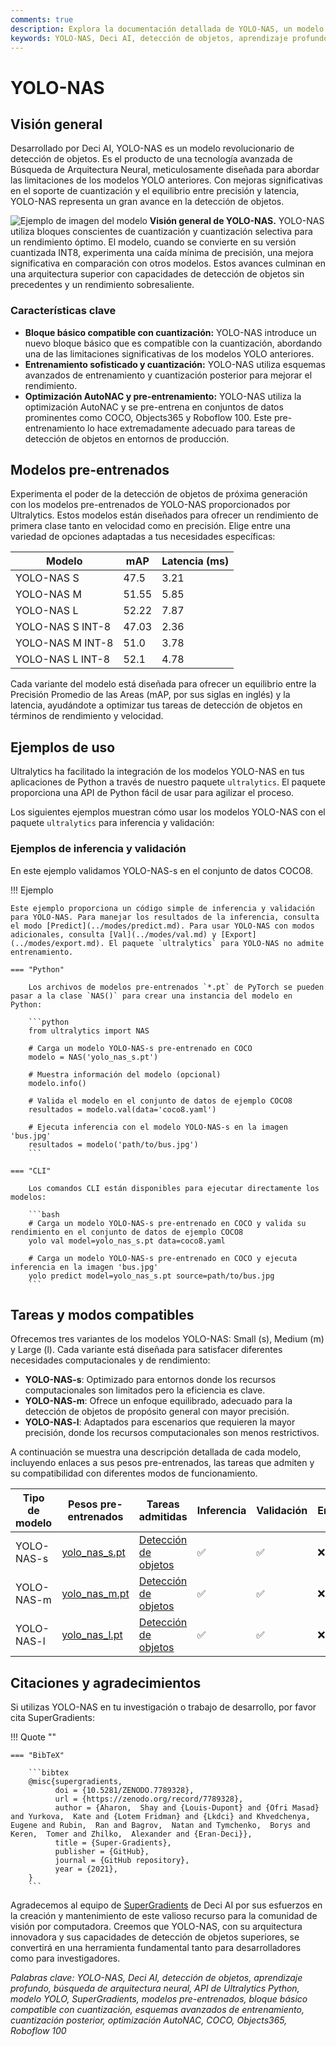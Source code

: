 ```yaml
---
comments: true
description: Explora la documentación detallada de YOLO-NAS, un modelo de detección de objetos superior. Aprende sobre sus características, modelos pre-entrenados, uso con la API de Ultralytics Python, y más.
keywords: YOLO-NAS, Deci AI, detección de objetos, aprendizaje profundo, búsqueda de arquitectura neural, API de Ultralytics Python, modelo YOLO, modelos pre-entrenados, cuantización, optimización, COCO, Objects365, Roboflow 100
---
```


# YOLO-NAS

## Visión general

Desarrollado por Deci AI, YOLO-NAS es un modelo revolucionario de detección de objetos. Es el producto de una tecnología avanzada de Búsqueda de Arquitectura Neural, meticulosamente diseñada para abordar las limitaciones de los modelos YOLO anteriores. Con mejoras significativas en el soporte de cuantización y el equilibrio entre precisión y latencia, YOLO-NAS representa un gran avance en la detección de objetos.

![Ejemplo de imagen del modelo](https://learnopencv.com/wp-content/uploads/2023/05/yolo-nas_COCO_map_metrics.png)
**Visión general de YOLO-NAS.** YOLO-NAS utiliza bloques conscientes de cuantización y cuantización selectiva para un rendimiento óptimo. El modelo, cuando se convierte en su versión cuantizada INT8, experimenta una caída mínima de precisión, una mejora significativa en comparación con otros modelos. Estos avances culminan en una arquitectura superior con capacidades de detección de objetos sin precedentes y un rendimiento sobresaliente.

### Características clave

- **Bloque básico compatible con cuantización:** YOLO-NAS introduce un nuevo bloque básico que es compatible con la cuantización, abordando una de las limitaciones significativas de los modelos YOLO anteriores.
- **Entrenamiento sofisticado y cuantización:** YOLO-NAS utiliza esquemas avanzados de entrenamiento y cuantización posterior para mejorar el rendimiento.
- **Optimización AutoNAC y pre-entrenamiento:** YOLO-NAS utiliza la optimización AutoNAC y se pre-entrena en conjuntos de datos prominentes como COCO, Objects365 y Roboflow 100. Este pre-entrenamiento lo hace extremadamente adecuado para tareas de detección de objetos en entornos de producción.

## Modelos pre-entrenados

Experimenta el poder de la detección de objetos de próxima generación con los modelos pre-entrenados de YOLO-NAS proporcionados por Ultralytics. Estos modelos están diseñados para ofrecer un rendimiento de primera clase tanto en velocidad como en precisión. Elige entre una variedad de opciones adaptadas a tus necesidades específicas:

| Modelo           | mAP   | Latencia (ms) |
|------------------|-------|---------------|
| YOLO-NAS S       | 47.5  | 3.21          |
| YOLO-NAS M       | 51.55 | 5.85          |
| YOLO-NAS L       | 52.22 | 7.87          |
| YOLO-NAS S INT-8 | 47.03 | 2.36          |
| YOLO-NAS M INT-8 | 51.0  | 3.78          |
| YOLO-NAS L INT-8 | 52.1  | 4.78          |

Cada variante del modelo está diseñada para ofrecer un equilibrio entre la Precisión Promedio de las Areas (mAP, por sus siglas en inglés) y la latencia, ayudándote a optimizar tus tareas de detección de objetos en términos de rendimiento y velocidad.

## Ejemplos de uso

Ultralytics ha facilitado la integración de los modelos YOLO-NAS en tus aplicaciones de Python a través de nuestro paquete `ultralytics`. El paquete proporciona una API de Python fácil de usar para agilizar el proceso.

Los siguientes ejemplos muestran cómo usar los modelos YOLO-NAS con el paquete `ultralytics` para inferencia y validación:

### Ejemplos de inferencia y validación

En este ejemplo validamos YOLO-NAS-s en el conjunto de datos COCO8.

!!! Ejemplo

    Este ejemplo proporciona un código simple de inferencia y validación para YOLO-NAS. Para manejar los resultados de la inferencia, consulta el modo [Predict](../modes/predict.md). Para usar YOLO-NAS con modos adicionales, consulta [Val](../modes/val.md) y [Export](../modes/export.md). El paquete `ultralytics` para YOLO-NAS no admite entrenamiento.

    === "Python"

        Los archivos de modelos pre-entrenados `*.pt` de PyTorch se pueden pasar a la clase `NAS()` para crear una instancia del modelo en Python:

        ```python
        from ultralytics import NAS

        # Carga un modelo YOLO-NAS-s pre-entrenado en COCO
        modelo = NAS('yolo_nas_s.pt')

        # Muestra información del modelo (opcional)
        modelo.info()

        # Valida el modelo en el conjunto de datos de ejemplo COCO8
        resultados = modelo.val(data='coco8.yaml')

        # Ejecuta inferencia con el modelo YOLO-NAS-s en la imagen 'bus.jpg'
        resultados = modelo('path/to/bus.jpg')
        ```

    === "CLI"

        Los comandos CLI están disponibles para ejecutar directamente los modelos:

        ```bash
        # Carga un modelo YOLO-NAS-s pre-entrenado en COCO y valida su rendimiento en el conjunto de datos de ejemplo COCO8
        yolo val model=yolo_nas_s.pt data=coco8.yaml

        # Carga un modelo YOLO-NAS-s pre-entrenado en COCO y ejecuta inferencia en la imagen 'bus.jpg'
        yolo predict model=yolo_nas_s.pt source=path/to/bus.jpg
        ```

## Tareas y modos compatibles

Ofrecemos tres variantes de los modelos YOLO-NAS: Small (s), Medium (m) y Large (l). Cada variante está diseñada para satisfacer diferentes necesidades computacionales y de rendimiento:

- **YOLO-NAS-s**: Optimizado para entornos donde los recursos computacionales son limitados pero la eficiencia es clave.
- **YOLO-NAS-m**: Ofrece un enfoque equilibrado, adecuado para la detección de objetos de propósito general con mayor precisión.
- **YOLO-NAS-l**: Adaptados para escenarios que requieren la mayor precisión, donde los recursos computacionales son menos restrictivos.

A continuación se muestra una descripción detallada de cada modelo, incluyendo enlaces a sus pesos pre-entrenados, las tareas que admiten y su compatibilidad con diferentes modos de funcionamiento.

| Tipo de modelo | Pesos pre-entrenados                                                                          | Tareas admitidas                           | Inferencia | Validación | Entrenamiento | Exportación |
|----------------|-----------------------------------------------------------------------------------------------|--------------------------------------------|------------|------------|---------------|-------------|
| YOLO-NAS-s     | [yolo_nas_s.pt](https://github.com/ultralytics/assets/releases/download/v0.0.0/yolo_nas_s.pt) | [Detección de objetos](../tasks/detect.md) | ✅          | ✅          | ❌             | ✅           |
| YOLO-NAS-m     | [yolo_nas_m.pt](https://github.com/ultralytics/assets/releases/download/v0.0.0/yolo_nas_m.pt) | [Detección de objetos](../tasks/detect.md) | ✅          | ✅          | ❌             | ✅           |
| YOLO-NAS-l     | [yolo_nas_l.pt](https://github.com/ultralytics/assets/releases/download/v0.0.0/yolo_nas_l.pt) | [Detección de objetos](../tasks/detect.md) | ✅          | ✅          | ❌             | ✅           |

## Citaciones y agradecimientos

Si utilizas YOLO-NAS en tu investigación o trabajo de desarrollo, por favor cita SuperGradients:

!!! Quote ""

    === "BibTeX"

        ```bibtex
        @misc{supergradients,
              doi = {10.5281/ZENODO.7789328},
              url = {https://zenodo.org/record/7789328},
              author = {Aharon,  Shay and {Louis-Dupont} and {Ofri Masad} and Yurkova,  Kate and {Lotem Fridman} and {Lkdci} and Khvedchenya,  Eugene and Rubin,  Ran and Bagrov,  Natan and Tymchenko,  Borys and Keren,  Tomer and Zhilko,  Alexander and {Eran-Deci}},
              title = {Super-Gradients},
              publisher = {GitHub},
              journal = {GitHub repository},
              year = {2021},
        }
        ```

Agradecemos al equipo de [SuperGradients](https://github.com/Deci-AI/super-gradients/) de Deci AI por sus esfuerzos en la creación y mantenimiento de este valioso recurso para la comunidad de visión por computadora. Creemos que YOLO-NAS, con su arquitectura innovadora y sus capacidades de detección de objetos superiores, se convertirá en una herramienta fundamental tanto para desarrolladores como para investigadores.

*Palabras clave: YOLO-NAS, Deci AI, detección de objetos, aprendizaje profundo, búsqueda de arquitectura neural, API de Ultralytics Python, modelo YOLO, SuperGradients, modelos pre-entrenados, bloque básico compatible con cuantización, esquemas avanzados de entrenamiento, cuantización posterior, optimización AutoNAC, COCO, Objects365, Roboflow 100*
